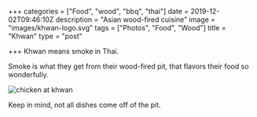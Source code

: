 +++
categories = ["Food", "wood", "bbq", "thai"]
date = 2019-12-02T09:46:10Z
description = "Asian wood-fired cuisine"
image = "images/khwan-logo.svg"
tags = ["Photos", "Food", "Wood"]
title = "Khwan"
type = "post"

+++
Khwan means smoke in Thai.

Smoke is what they get from their wood-fired pit, that flavors their food so wonderfully.

![chicken at khwan](/static/Khwan-Berlin-Chicken.jpg "Chicken off the pit")

Keep in mind, not all dishes come off of the pit.